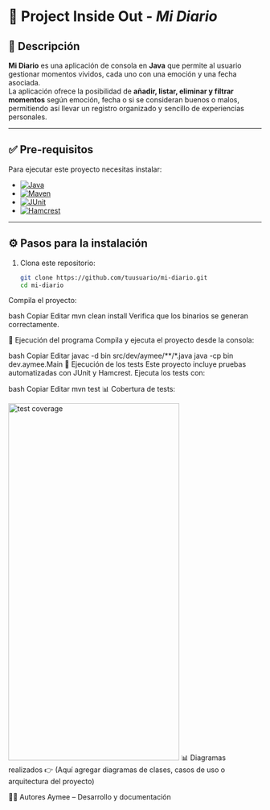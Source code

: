 # 📘 Project Inside Out - *Mi Diario*

## 📖 Descripción  
**Mi Diario** es una aplicación de consola en **Java** que permite al usuario gestionar momentos vividos, cada uno con una emoción y una fecha asociada.  
La aplicación ofrece la posibilidad de **añadir, listar, eliminar y filtrar momentos** según emoción, fecha o si se consideran buenos o malos, permitiendo así llevar un registro organizado y sencillo de experiencias personales.  

---

## ✅ Pre-requisitos  

Para ejecutar este proyecto necesitas instalar:  

- [![Java](https://img.shields.io/badge/Java-21-blue?logo=java)](https://www.oracle.com/java/technologies/javase/21-relnotes.html)  
- [![Maven](https://img.shields.io/badge/Maven-21-red?logo=apachemaven)](https://maven.apache.org/)  
- [![JUnit](https://img.shields.io/badge/JUnit-5.12-green?logo=junit5)](https://junit.org/junit5/)  
- [![Hamcrest](https://img.shields.io/badge/Hamcrest-3.0-orange)](http://hamcrest.org/JavaHamcrest/)  

---

## ⚙️ Pasos para la instalación  

1. Clona este repositorio:  
   ```bash
   git clone https://github.com/tuusuario/mi-diario.git
   cd mi-diario
Compila el proyecto:

bash
Copiar
Editar
mvn clean install
Verifica que los binarios se generan correctamente.

🚀 Ejecución del programa
Compila y ejecuta el proyecto desde la consola:

bash
Copiar
Editar
javac -d bin src/dev/aymee/**/*.java
java -cp bin dev.aymee.Main
🧪 Ejecución de los tests
Este proyecto incluye pruebas automatizadas con JUnit y Hamcrest.
Ejecuta los tests con:

bash
Copiar
Editar
mvn test
📊 Cobertura de tests:

<img width="340" height="709" alt="test coverage" src="https://github.com/user-attachments/assets/fae1dd1e-cbd5-4000-ac8e-6399eef414a4" />
📊 Diagramas realizados
👉 (Aquí agregar diagramas de clases, casos de uso o arquitectura del proyecto)

👩‍💻 Autores
Aymee  – Desarrollo y documentación
